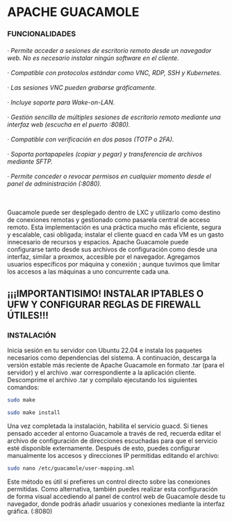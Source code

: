 <h1>APACHE GUACAMOLE</h1>

<h3>FUNCIONALIDADES</h3>
<h6>
· Permite acceder a sesiones de escritorio remoto desde un navegador web. No es necesario instalar ningún software en el cliente.
  <br><br>
· Compatible con protocolos estándar como VNC, RDP, SSH y Kubernetes.
  <br><br>
· Las sesiones VNC pueden grabarse gráficamente.
  <br><br>
· Incluye soporte para Wake-on-LAN.
  <br><br>
· Gestión sencilla de múltiples sesiones de escritorio remoto mediante una interfaz web (escucha en el puerto :8080).
  <br><br>
· Compatible con verificación en dos pasos (TOTP o 2FA).
  <br><br>
· Soporta portapapeles (copiar y pegar) y transferencia de archivos mediante SFTP.
  <br><br>
· Permite conceder o revocar permisos en cualquier momento desde el panel de administración (:8080).
  <br><br>
</h6>

<p>Guacamole puede ser desplegado dentro de LXC y utilizarlo como destino de conexiones remotas y gestionado como pasarela central de acceso remoto. 
  Esta implementación es una práctica mucho más eficiente, segura y escalable, casi obligada; instalar el cliente guacd  en cada VM es un gasto innecesario
  de recursos y espacios. Apache Guacamole puede configurarse tanto desde sus archivos de configuración como desde una interfaz, similar a proxmox, accesible 
  por el navegador. Agregamos usuarios específicos por máquina y conexión ; aunque tuvimos que limitar los accesos a las máquinas a uno concurrente cada una.
</p>

<h2>¡¡¡IMPORTANTISIMO! INSTALAR IPTABLES O UFW Y CONFIGURAR REGLAS DE FIREWALL ÚTILES!!!
  
<h3>INSTALACIÓN</h3>

<p>Inicia sesión en tu servidor con Ubuntu 22.04 e instala los paquetes necesarios como dependencias del sistema. A continuación, descarga la versión estable 
  más reciente de Apache Guacamole en formato .tar (para el servidor) y el archivo .war correspondiente a la aplicación cliente. Descomprime el archivo .tar y 
  compílalo ejecutando los siguientes comandos:</p>
  
  ```bash
  sudo make
  ```
  ```bash
  sudo make install
  ```

<p>Una vez completada la instalación, habilita el servicio guacd. Si tienes pensado acceder al entorno Guacamole a través de red, recuerda editar el archivo de
configuración de direcciones escuchadas para que el servicio esté disponible externamente. Después de esto, puedes configurar manualmente los accesos y 
direcciones IP permitidas editando el archivo:</p>

  ```bash
  sudo nano /etc/guacamole/user-mapping.xml
  ```

<p>Este método es útil si prefieres un control directo sobre las conexiones permitidas. Como alternativa, también puedes realizar esta configuración de forma 
visual accediendo al panel de control web de Guacamole desde tu navegador, donde podrás añadir usuarios y conexiones mediante la interfaz gráfica. (:8080)</p>
